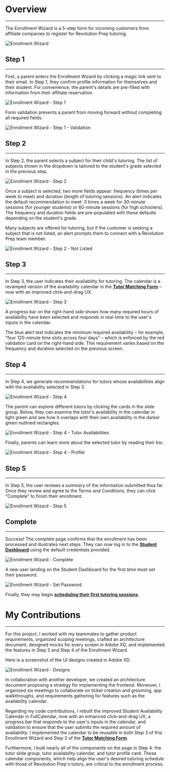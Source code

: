 # **<a style="color: var(--ion-color-dark);" name="overview">Overview</a>**

<hr style="border-bottom: 2px solid var(--ion-color-secondary);" />

The Enrollment Wizard is a 5-step form for incoming customers from affiliate companies to register for Revolution Prep tutoring.

![Enrollment Wizard](https://beiatrix.s3.us-west-1.amazonaws.com/projects/enrollment-wizard/enrollment-wizard-cover.gif)

## **<a style="color: var(--ion-color-dark);" name="step-1">Step 1</a>**

<hr style="border-bottom: 2px solid var(--ion-color-secondary-tint);" />

First, a parent enters the Enrollment Wizard by clicking a magic link sent to their email. In Step 1, they confirm profile information for themselves and their student. For convenience, the parent's details are pre-filled with information from their affiliate reservation.

![Enrollment Wizard - Step 1](https://beiatrix.s3.us-west-1.amazonaws.com/projects/enrollment-wizard/enrollment-wizard-step-1.gif)

Form validation prevents a parent from moving forward without completing all required fields.

![Enrollment Wizard - Step 1 - Validation](https://beiatrix.s3.us-west-1.amazonaws.com/projects/enrollment-wizard/enrollment-wizard-step-1-validation.gif)

## **<a style="color: var(--ion-color-dark);" name="step-2">Step 2</a>**

<hr style="border-bottom: 2px solid var(--ion-color-secondary-tint);" />

In Step 2, the parent selects a subject for their child's tutoring. The list of subjects shown in the dropdown is tailored to the student's grade selected in the previous step.

![Enrollment Wizard - Step 2](https://beiatrix.s3.us-west-1.amazonaws.com/projects/enrollment-wizard/enrollment-wizard-step-2.gif)

Once a subject is selected, two more fields appear: frequency (times per week to meet) and duration (length of tutoring sessions). An alert indicates the default recommendation to meet: 3 times a week for 30-minute sessions (for younger students) or 60-minute sessions (for high schoolers). The frequency and duration fields are pre-populated with these defaults depending on the student's grade.

Many subjects are offered for tutoring, but if the customer is seeking a subject that is not listed, an alert prompts them to connect with a Revolution Prep team member.

![Enrollment Wizard - Step 2 - Not Listed](https://beiatrix.s3.us-west-1.amazonaws.com/projects/enrollment-wizard/enrollment-wizard-step-2-not-listed.jpg)

## **<a style="color: var(--ion-color-dark);" name="step-3">Step 3</a>**

<hr style="border-bottom: 2px solid var(--ion-color-secondary-tint);" />

In Step 3, the user indicates their availability for tutoring. The calendar is a revamped version of the availability calendar in the **[Tutor Matching Form](/projects/tutor-matching-form)** – now with an improved click-and-drag UX.

![Enrollment Wizard - Step 3](https://beiatrix.s3.us-west-1.amazonaws.com/projects/enrollment-wizard/enrollment-wizard-step-3.gif)

A progress bar on the right-hand side shows how many required hours of availability have been selected and responds in real-time to the user's inputs in the calendar.

The blue alert text indicates the minimum required availability – for example, "four 120-minute time slots across four days" – which is enforced by the red validation card on the right-hand side. This requirement varies based on the frequency and duration selected on the previous screen.

## **<a style="color: var(--ion-color-dark);" name="step-4">Step 4</a>**

<hr style="border-bottom: 2px solid var(--ion-color-secondary-tint);" />

In Step 4, we generate recommendations for tutors whose availabilities align with the availability selected in Step 3.

![Enrollment Wizard - Step 4](https://beiatrix.s3.us-west-1.amazonaws.com/projects/enrollment-wizard/enrollment-wizard-step-4.jpg)

The parent can explore different tutors by clicking the cards in the slide group. Below, they can examine the tutor's availability in the calendar in light green and see how it overlaps with their own availability in the darker green outlined rectangles.

![Enrollment Wizard - Step 4 - Tutor Availabilities](https://beiatrix.s3.us-west-1.amazonaws.com/projects/enrollment-wizard/enrollment-wizard-step-4.gif)

Finally, parents can learn more about the selected tutor by reading their bio.

![Enrollment Wizard - Step 4 - Profile](https://beiatrix.s3.us-west-1.amazonaws.com/projects/enrollment-wizard/enrollment-wizard-step-4-profile.gif)

## **<a style="color: var(--ion-color-dark);" name="step-5">Step 5</a>**

<hr style="border-bottom: 2px solid var(--ion-color-secondary-tint);" />

In Step 5, the user reviews a summary of the information submitted thus far. Once they review and agree to the Terms and Conditions, they can click "Complete" to finish their enrollment.

![Enrollment Wizard - Step 5](https://beiatrix.s3.us-west-1.amazonaws.com/projects/enrollment-wizard/enrollment-wizard-step-5.jpg)

## **<a style="color: var(--ion-color-dark);" name="complete">Complete</a>**

<hr style="border-bottom: 2px solid var(--ion-color-secondary-tint);" />

Success! The complete page confirms that the enrollment has been processed and illustrates next steps. They can now log in to the **[Student Dashboard](/projects/student-dashboard)** using the default credentials provided.

![Enrollment Wizard - Complete](https://beiatrix.s3.us-west-1.amazonaws.com/projects/enrollment-wizard/enrollment-wizard-complete.gif)

A new user landing on the Student Dashboard for the first time must set their password.

![Enrollment Wizard - Set Password](https://beiatrix.s3.us-west-1.amazonaws.com/projects/enrollment-wizard/enrollment-wizard-set-password.gif)

Finally, they may begin **[scheduling their first tutoring sessions](/projects/scheduling-wizard)**.

# **<a style="color: var(--ion-color-dark);" name="my-contributions">My Contributions</a>**

<hr style="border-bottom: 2px solid var(--ion-color-secondary);" />

For this project, I worked with my teammates to gather product requirements, organized scoping meetings, crafted an architecture document, designed mocks for every screen in Adobe XD, and implemented the features in Step 3 and Step 4 of the Enrollment Wizard.

Here is a screenshot of the UI designs created in Adobe XD.

![Enrollment Wizard - Designs](https://beiatrix.s3.us-west-1.amazonaws.com/projects/enrollment-wizard/enrollment-wizard-designs.jpg)

In collaboration with another developer, we created an architecture document proposing a strategy for implementing the frontend. Moreover, I organized six meetings to collaborate on ticket creation and grooming, app walkthroughs, and requirements gathering for features such as the availability calendar.

Regarding my code contributions, I rebuilt the improved Student Availability Calendar in FullCalendar, now with an enhanced click-and-drag UX, a progress bar that responds to the user's inputs in the calendar, and validation to ensure that the user submits the required amount of availability. I implemented the calendar to be reusable in both Step 3 of this Enrollment Wizard and Step 2 of the **[Tutor Matching Form](/projects/tutor-matching-form)**. 

Furthermore, I built nearly all of the components on the page in Step 4: the tutor slide group, tutor availability calendar, and tutor profile card. These calendar components, which help align the user's desired tutoring schedule with those of Revolution Prep's tutors, are critical to the enrollment process.

